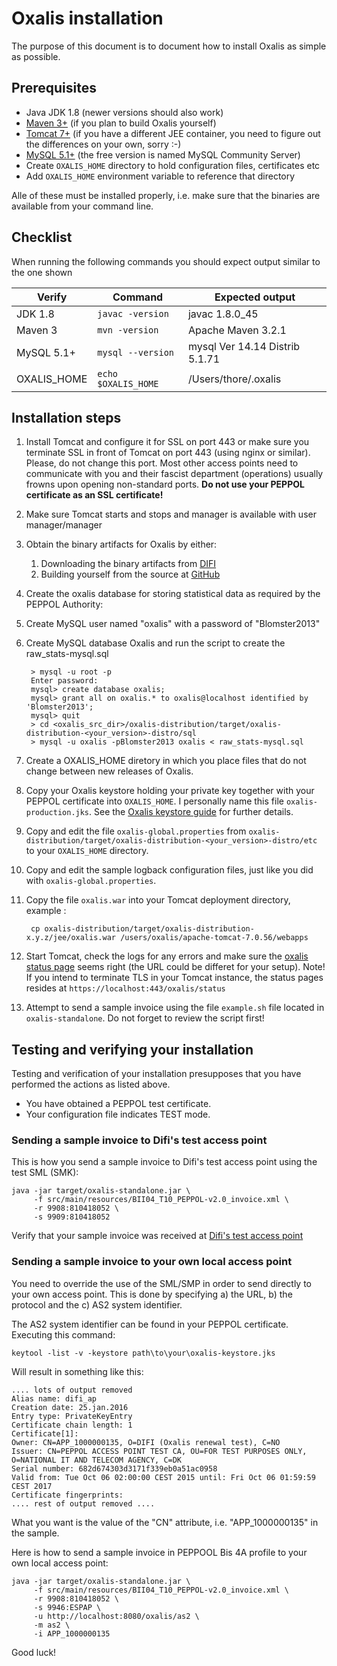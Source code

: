 # Oxalis installation

The purpose of this document is to document how to install Oxalis as simple as possible.

## Prerequisites

* Java JDK 1.8 (newer versions should also work)
* [Maven 3+](http://maven.apache.org/download.cgi) (if you plan to build Oxalis yourself)
* [Tomcat 7+](http://tomcat.apache.org/download-70.cgi) (if you have a different JEE container, you need to figure out the differences on your own, sorry :-)
* [MySQL 5.1+](http://www.mysql.com/downloads/mysql/) (the free version is named MySQL Community Server)
* Create `OXALIS_HOME` directory to hold configuration files, certificates etc
* Add `OXALIS_HOME` environment variable to reference that directory

Alle of these must be installed properly, i.e. make sure that the binaries are available from your command line.


## Checklist
When running the following commands you should expect output similar to the one shown

| Verify | Command | Expected output |
| ------ | ------- | --------------- |
| JDK 1.8 | `javac -version` | javac 1.8.0_45 |
| Maven 3 | `mvn -version` | Apache Maven 3.2.1 |
| MySQL 5.1+ | `mysql --version` | mysql  Ver 14.14 Distrib 5.1.71 |
| OXALIS_HOME | `echo $OXALIS_HOME` | /Users/thore/.oxalis |


## Installation steps

1. Install Tomcat and configure it for SSL on port 443 or make sure you terminate SSL in front of Tomcat on port 443 (using nginx or similar). Please, do not change this port. Most other access points need to communicate with you and their fascist department (operations) usually frowns upon opening non-standard ports. **Do not use your PEPPOL certificate as an SSL certificate!**

1. Make sure Tomcat starts and stops and manager is available with user manager/manager

1. Obtain the binary artifacts for Oxalis by either:
    1. Downloading the binary artifacts from [DIFI](http://vefa.difi.no/oxalis/) 
    1. Building yourself from the source at [GitHub](https://github.com/difi/oxalis/)

1. Create the oxalis database for storing statistical data as required by the PEPPOL Authority:

1. Create MySQL user named "oxalis" with a password of "Blomster2013"

1. Create MySQL database Oxalis and run the script to create the raw_stats-mysql.sql

        > mysql -u root -p
        Enter password:
        mysql> create database oxalis;
        mysql> grant all on oxalis.* to oxalis@localhost identified by 'Blomster2013';
        mysql> quit
        > cd <oxalis_src_dir>/oxalis-distribution/target/oxalis-distribution-<your_version>-distro/sql
        > mysql -u oxalis -pBlomster2013 oxalis < raw_stats-mysql.sql

1. Create a OXALIS_HOME diretory in which you place files that do not change between new releases of Oxalis.

1. Copy your Oxalis keystore holding your private key together with your PEPPOL certificate into `OXALIS_HOME`. I personally name this file `oxalis-production.jks`.  See the [Oxalis keystore guide](/doc/keystore.md) for further details.

1. Copy and edit the file `oxalis-global.properties` from `oxalis-distribution/target/oxalis-distribution-<your_version>-distro/etc` to your `OXALIS_HOME` directory.

1. Copy and edit the sample logback configuration files, just like you did with `oxalis-global.properties`.

1. Copy the file `oxalis.war` into your Tomcat deployment directory, example :

        cp oxalis-distribution/target/oxalis-distribution-x.y.z/jee/oxalis.war /users/oxalis/apache-tomcat-7.0.56/webapps

1. Start Tomcat, check the logs for any errors and make sure the [oxalis status page](http://localhost/oxalis/status) seems right (the URL could be differet for your setup).
   Note! If you intend to terminate TLS in your Tomcat instance, the status pages resides at `https://localhost:443/oxalis/status`

1. Attempt to send a sample invoice using the file `example.sh` file located in `oxalis-standalone`.
   Do not forget to review the script first!
   
## Testing and verifying your installation  

Testing and verification of your installation presupposes that you have performed the actions
as listed above. 
  
 * You have obtained a PEPPOL test certificate.
 * Your configuration file indicates TEST mode.
  
   
### Sending a sample invoice to Difi's test access point

This is how you send a sample invoice to Difi's test access point using the test SML (SMK):
```
java -jar target/oxalis-standalone.jar \
     -f src/main/resources/BII04_T10_PEPPOL-v2.0_invoice.xml \
     -r 9908:810418052 \
     -s 9909:810418052
```

Verify that your sample invoice was received at
[Difi's test access point](https://test-aksesspunkt.difi.no/inbound/9908_810418052/)


### Sending a sample invoice to your own local access point

You need to override the use of the SML/SMP in order to send directly to your own access point.
This is done by specifying a) the URL, b) the protocol and the c) AS2 system identifier.

The AS2 system identifier can be found in your PEPPOL certificate. Executing this command:
```
keytool -list -v -keystore path\to\your\oxalis-keystore.jks
```

Will result in something like this:
```
.... lots of output removed
Alias name: difi_ap
Creation date: 25.jan.2016
Entry type: PrivateKeyEntry
Certificate chain length: 1
Certificate[1]:
Owner: CN=APP_1000000135, O=DIFI (Oxalis renewal test), C=NO
Issuer: CN=PEPPOL ACCESS POINT TEST CA, OU=FOR TEST PURPOSES ONLY, O=NATIONAL IT AND TELECOM AGENCY, C=DK
Serial number: 682d674303d3171f339eb0a51ac0958
Valid from: Tue Oct 06 02:00:00 CEST 2015 until: Fri Oct 06 01:59:59 CEST 2017
Certificate fingerprints:
.... rest of output removed ....
```
       
What you want is the value of the "CN" attribute, i.e. "APP_1000000135" in the sample.
       
Here is how to send a sample invoice in PEPPOOL Bis 4A profile to your own local access point:
  
````
java -jar target/oxalis-standalone.jar \
     -f src/main/resources/BII04_T10_PEPPOL-v2.0_invoice.xml \
     -r 9908:810418052 \
     -s 9946:ESPAP \
     -u http://localhost:8080/oxalis/as2 \
     -m as2 \
     -i APP_1000000135
````


   
   
Good luck!

